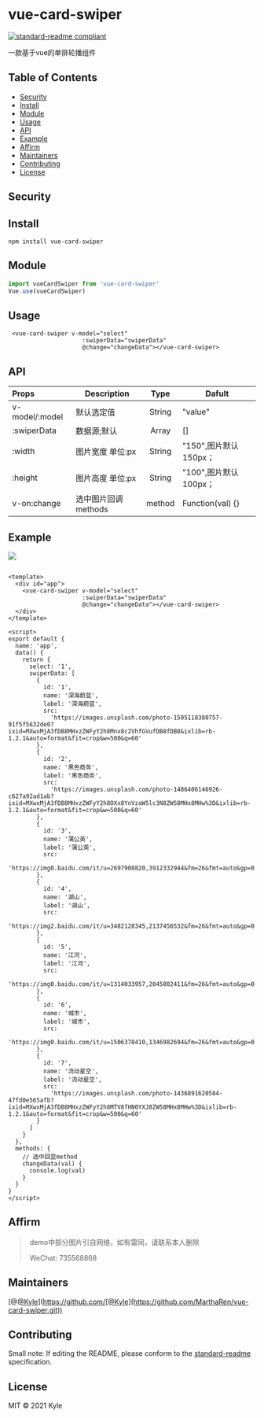 # vue-card-swiper

[![standard-readme compliant](https://img.shields.io/badge/standard--readme-OK-green.svg?style=flat-square)](https://github.com/RichardLitt/standard-readme)

一款基于vue的单排轮播组件


## Table of Contents

- [Security](#security)
- [Install](#install)
- [Module](#module)
- [Usage](#usage)
- [API](#api)
- [Example](#example)
- [Affirm](#affirm)
- [Maintainers](#maintainers)
- [Contributing](#contributing)
- [License](#license)

## Security

## Install

```
npm install vue-card-swiper
```
## Module

```js
import vueCardSwiper from 'vue-card-swiper'
Vue.use(vueCardSwiper)
```


## Usage

```vue
 <vue-card-swiper v-model="select"
                     :swiperData="swiperData"
                     @change="changeData"></vue-card-swiper>
```

## API
| Props          | Description         |  Type  | Dafult                |
| :------------- | ------------------- | :----: | --------------------- |
| v-model/:model | 默认选定值          | String | "value"               |
| :swiperData    | 数据源;默认         | Array  | []                    |
| :width         | 图片宽度 单位:px    | String | "150",图片默认150px； |
| :height        | 图片高度 单位:px    | String | "100",图片默认100px； |
| v-on:change    | 选中图片回调methods | method | Function(val) {}      |

## Example

![](http://mmbiz.qpic.cn/mmbiz_jpg/qRJazDfIbDzJibxraX10kEgLBq39bT33aibyNRvVaicKCOkhnicaLctPr3JDvTCIclMibVvzGEz9BOFiaQ9icEmQ37tFw/0)

```vue

<template>
  <div id="app">
    <vue-card-swiper v-model="select"
                     :swiperData="swiperData"
                     @change="changeData"></vue-card-swiper>
  </div>
</template>

<script>
export default {
  name: 'app',
  data() {
    return {
      select: '1',
      swiperData: [
        {
          id: '1',
          name: '深海蔚蓝',
          label: '深海蔚蓝',
          src:
            'https://images.unsplash.com/photo-1505118380757-91f5f5632de0?ixid=MXwxMjA3fDB8MHxzZWFyY2h8Mnx8c2VhfGVufDB8fDB8&ixlib=rb-1.2.1&auto=format&fit=crop&w=500&q=60'
        },
        {
          id: '2',
          name: '黑色商务',
          label: '黑色商务',
          src:
            'https://images.unsplash.com/photo-1486406146926-c627a92ad1ab?ixid=MXwxMjA3fDB8MHxzZWFyY2h8OXx8YnVzaW5lc3N8ZW58MHx8MHw%3D&ixlib=rb-1.2.1&auto=format&fit=crop&w=500&q=60'
        },
        {
          id: '3',
          name: '蒲公英',
          label: '蒲公英',
          src:
            'https://img0.baidu.com/it/u=2697908820,3912332944&fm=26&fmt=auto&gp=0.jpg'
        },
        {
          id: '4',
          name: '湖山',
          label: '湖山',
          src:
            'https://img2.baidu.com/it/u=3482128345,2137456532&fm=26&fmt=auto&gp=0.jpg'
        },
        {
          id: '5',
          name: '江河',
          label: '江河',
          src:
            'https://img0.baidu.com/it/u=1314033957,2045802411&fm=26&fmt=auto&gp=0.jpg'
        },
        {
          id: '6',
          name: '城市',
          label: '城市',
          src:
            'https://img0.baidu.com/it/u=1506378410,1346982694&fm=26&fmt=auto&gp=0.jpg'
        },
        {
          id: '7',
          name: '流动星空',
          label: '流动星空',
          src:
            'https://images.unsplash.com/photo-1436891620584-47fd0e565afb?ixid=MXwxMjA3fDB8MHxzZWFyY2h8MTV8fHN0YXJ8ZW58MHx8MHw%3D&ixlib=rb-1.2.1&auto=format&fit=crop&w=500&q=60'
        }
      ]
    }
  },
  methods: {
    // 选中回显method
    changeData(val) {
      console.log(val)
    }
  }
}
</script>
```

## Affirm

> ​	demo中部分图片引自网络，如有雷同，请联系本人删除
>
> ​	WeChat: 735568868

## Maintainers

[@[@Kyle](https://github.com/MarthaRen/vue-card-swiper.git)](https://github.com/[@Kyle](https://github.com/MarthaRen/vue-card-swiper.git))

## Contributing

Small note: If editing the README, please conform to the [standard-readme](https://github.com/RichardLitt/standard-readme) specification.


## License

MIT © 2021 Kyle
